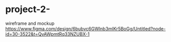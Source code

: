 # project-2-

wireframe and mockup 
https://www.figma.com/design/6bubvc6GWlnb3mlKr5BoGg/Untitled?node-id=30-3522&t=QvAWpmtRq33NZUBX-1
